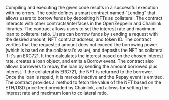Compiling and executing the given code results in a successful execution with no errors. The code defines a smart contract named "Lending" that allows users to borrow funds by depositing NFTs as collateral. The contract interacts with other contracts/interfaces in the OpenZeppelin and Chainlink libraries. 
The contract allows users to set the interest rate and maximum loan to collateral ratio. Users can borrow funds by sending a request with the desired amount, NFT contract address, and token ID. The contract verifies that the requested amount does not exceed the borrowing power (which is based on the collateral's value), and deposits the NFT as collateral if it's an ERC721. It then calculates the interest based on the chosen interest rate, creates a loan object, and emits a Borrow event.
The contract also allows borrowers to repay the loan by sending the amount borrowed plus interest. If the collateral is ERC721, the NFT is returned to the borrower. Once the loan is repaid, it is marked inactive and the Repay event is emitted.
The contract provides a method to fetch the value of the NFT based on the ETH/USD price feed provided by Chainlink, and allows for setting the interest rate and maximum loan to collateral ratio.
